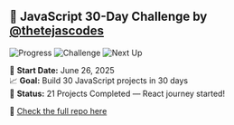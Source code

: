 ## 🚀 JavaScript 30-Day Challenge by [@thetejascodes](https://github.com/thetejascodes)

![Progress](https://img.shields.io/badge/Completed-21%2F30-green?style=for-the-badge&logo=javascript)
![Challenge](https://img.shields.io/badge/Day%2021%20Done-%F0%9F%92%AA-yellow?style=for-the-badge)
![Next Up](https://img.shields.io/badge/Coming%20Up-Day%2022-blue?style=for-the-badge)

📅 **Start Date:** June 26, 2025  
📈 **Goal:** Build 30 JavaScript projects in 30 days  
🎯 **Status:** 21 Projects Completed — React journey started!

🔗 [Check the full repo here](https://github.com/thetejascodes/JS-30-Days)
